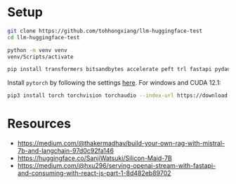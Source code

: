 # Setup

```sh
git clone https://github.com/tohhongxiang/llm-huggingface-test
cd llm-huggingface-test

python -m venv venv
venv/Scripts/activate

pip install transformers bitsandbytes accelerate peft trl fastapi pydantic
```

Install `pytorch` by following the settings [here](https://pytorch.org/get-started/locally/). For windows and CUDA 12.1:

```sh
pip3 install torch torchvision torchaudio --index-url https://download.pytorch.org/whl/cu121
```

# Resources

- https://medium.com/@thakermadhav/build-your-own-rag-with-mistral-7b-and-langchain-97d0c92fa146
- https://huggingface.co/SanjiWatsuki/Silicon-Maid-7B
- https://medium.com/@hxu296/serving-openai-stream-with-fastapi-and-consuming-with-react-js-part-1-8d482eb89702